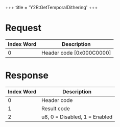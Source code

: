 +++
title = 'Y2R:GetTemporalDithering'
+++

# Request

| Index Word | Description                |
|------------|----------------------------|
| 0          | Header code \[0x000C0000\] |

# Response

| Index Word | Description                   |
|------------|-------------------------------|
| 0          | Header code                   |
| 1          | Result code                   |
| 2          | u8, 0 = Disabled, 1 = Enabled |
